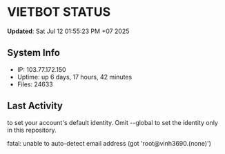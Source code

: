 # VIETBOT STATUS
**Updated**: Sat Jul 12 01:55:23 PM +07 2025

## System Info
- IP: 103.77.172.150
- Uptime: up 6 days, 17 hours, 42 minutes
- Files: 24633

## Last Activity

to set your account's default identity.
Omit --global to set the identity only in this repository.

fatal: unable to auto-detect email address (got 'root@vinh3690.(none)')

